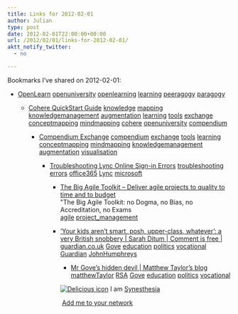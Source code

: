 ```yaml
---
title: Links for 2012-02-01
author: Julian
type: post
date: 2012-02-01T22:00:00+00:00
url: /2012/02/01/links-for-2012-02-01/
aktt_notify_twitter:
  - no

---
```

Bookmarks I&#8217;ve shared on 2012-02-01:

  * [OpenLearn][1] 
    [openuniversity][2] [openlearning][3] [learning][4] [peeragogy][5] [paragogy][6] </li> 
    
      * [Cohere QuickStart Guide][7] 
        [knowledge][8] [mapping][9] [knowledgemanagement][10] [augmentation][11] [learning][4] [tools][12] [exchange][13] [conceptmapping][14] [mindmapping][15] [cohere][16] [openuniversity][2] [compendium][17] </li> 
        
          * [Compendium Exchange][18] 
            [compendium][17] [exchange][13] [tools][12] [learning][4] [conceptmapping][14] [mindmapping][15] [knowledgemanagement][10] [augmentation][11] [visualisation][19] </li> 
            
              * [Troubleshooting Lync Online Sign-in Errors][20] 
                [troubleshooting][21] [errors][22] [office365][23] [Lync][24] [microsoft][25] </li> 
                
                  * [The Big Agile Toolkit &#8211; Deliver agile projects to quality to time and to budget][26]  
                    "The Big Agile Toolkit: no Dogma, no Bias, no Accreditation, no Exams  
                    [agile][27] [project_management][28] 
                  * [&#8216;Your kids aren&#8217;t smart, posh, upper-class, whatever&#8217;: a very British snobbery | Sarah Ditum | Comment is free | guardian.co.uk][29] 
                    [Gove][30] [education][31] [politics][32] [vocational][33] [Guardian][34] [JohnHumphreys][35] </li> 
                    
                      * [Mr Gove&rsquo;s hidden devil | Matthew Taylor&#8217;s blog][36] 
                        [matthewTaylor][37] [RSA][38] [Gove][30] [education][31] [politics][32] [vocational][33] </li> </ul> 
                        
                        <p class="deliciouslink">
                          <a href="https://del.icio.us/synesthesia" title="See all my bookmarks on del.icio.us"><img src="https://www.synesthesia.co.uk/images/deliciousicon.jpg" alt="Delicious icon" /></a>&nbsp;I am <a href="https://del.icio.us/synesthesia" title="See all my bookmarks on del.icio.us">Synesthesia</a>
                        </p>
                        
                        <p class="deliciouslink">
                          <a href="https://del.icio.us/network?add=synesthesia" title="Add me to your del.icio.us network"><img src="https://www.synesthesia.co.uk/images/add.gif" alt="" /></a>&nbsp;<a href="https://del.icio.us/network?add=synesthesia" title="Add me to your del.icio.us network">Add me to your network</a>
                        </p>

 [1]: https://www.open.edu/openlearn/?samsredir=1328093905
 [2]: https://www.delicious.com/synesthesia/openuniversity
 [3]: https://www.delicious.com/synesthesia/openlearning
 [4]: https://www.delicious.com/synesthesia/learning
 [5]: https://www.delicious.com/synesthesia/peeragogy
 [6]: https://www.delicious.com/synesthesia/paragogy
 [7]: https://openlearn.open.ac.uk/course/view.php?id=3362
 [8]: https://www.delicious.com/synesthesia/knowledge
 [9]: https://www.delicious.com/synesthesia/mapping
 [10]: https://www.delicious.com/synesthesia/knowledgemanagement
 [11]: https://www.delicious.com/synesthesia/augmentation
 [12]: https://www.delicious.com/synesthesia/tools
 [13]: https://www.delicious.com/synesthesia/exchange
 [14]: https://www.delicious.com/synesthesia/conceptmapping
 [15]: https://www.delicious.com/synesthesia/mindmapping
 [16]: https://www.delicious.com/synesthesia/cohere
 [17]: https://www.delicious.com/synesthesia/compendium
 [18]: https://compendium.open.ac.uk/moodle
 [19]: https://www.delicious.com/synesthesia/visualisation
 [20]: https://office.microsoft.com/en-us/communicator-help/troubleshooting-lync-online-sign-in-errors-HA102758577.aspx
 [21]: https://www.delicious.com/synesthesia/troubleshooting
 [22]: https://www.delicious.com/synesthesia/errors
 [23]: https://www.delicious.com/synesthesia/office365
 [24]: https://www.delicious.com/synesthesia/Lync
 [25]: https://www.delicious.com/synesthesia/microsoft
 [26]: https://www.bigagiletoolkit.com/B2B/Front_Cover.aspx
 [27]: https://www.delicious.com/synesthesia/agile
 [28]: https://www.delicious.com/synesthesia/project_management
 [29]: https://www.guardian.co.uk/commentisfree/2012/jan/31/john-humphrys-school-snobbery-today1?cat=commentisfree
 [30]: https://www.delicious.com/synesthesia/Gove
 [31]: https://www.delicious.com/synesthesia/education
 [32]: https://www.delicious.com/synesthesia/politics
 [33]: https://www.delicious.com/synesthesia/vocational
 [34]: https://www.delicious.com/synesthesia/Guardian
 [35]: https://www.delicious.com/synesthesia/JohnHumphreys
 [36]: https://www.matthewtaylorsblog.com/uncategorized/mr-goves-hidden-devil
 [37]: https://www.delicious.com/synesthesia/matthewTaylor
 [38]: https://www.delicious.com/synesthesia/RSA